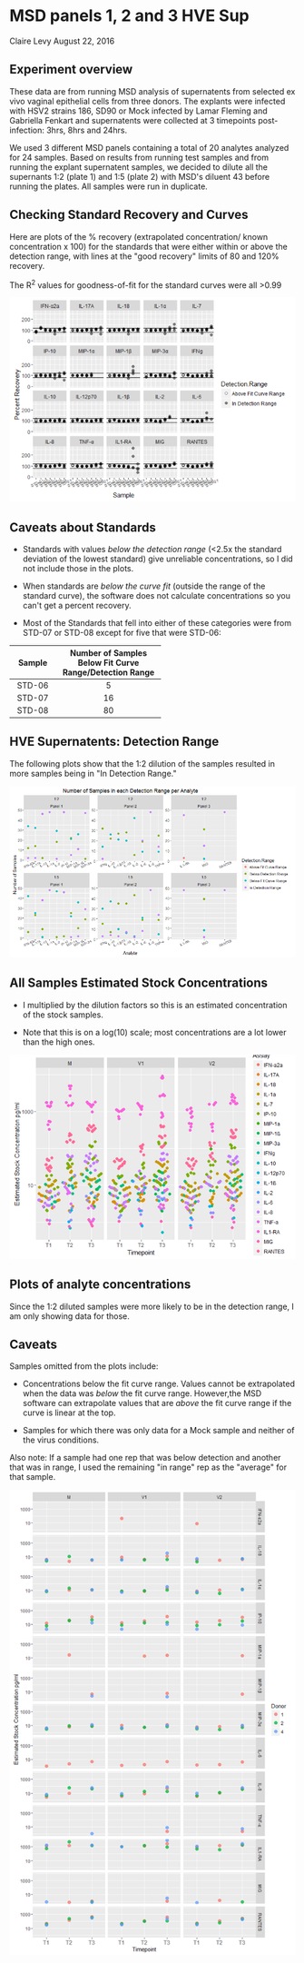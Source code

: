 MSD panels 1, 2 and 3 HVE Sup
================
Claire Levy
August 22, 2016

Experiment overview
-------------------

These data are from running MSD analysis of supernatents from selected ex vivo vaginal epithelial cells from three donors. The explants were infected with HSV2 strains 186, SD90 or Mock infected by Lamar Fleming and Gabriella Fenkart and supernatents were collected at 3 timepoints post-infection: 3hrs, 8hrs and 24hrs.

We used 3 different MSD panels containing a total of 20 analytes analyzed for 24 samples. Based on results from running test samples and from running the explant supernatent samples, we decided to dilute all the supernants 1:2 (plate 1) and 1:5 (plate 2) with MSD's diluent 43 before running the plates. All samples were run in duplicate.

Checking Standard Recovery and Curves
-------------------------------------

Here are plots of the % recovery (extrapolated concentration/ known concentration x 100) for the standards that were either within or above the detection range, with lines at the "good recovery" limits of 80 and 120% recovery.

The R<sup>2</sup> values for goodness-of-fit for the standard curves were all &gt;0.99

![](MSD_panels_1_2_3_HVE_sup_analysis_files/figure-markdown_github/standards-1.png)

Caveats about Standards
-----------------------

-   Standards with values *below the detection range* (&lt;2.5x the standard deviation of the lowest standard) give unreliable concentrations, so I did not include those in the plots.

-   When standards are *below the curve fit* (outside the range of the standard curve), the software does not calculate concentrations so you can't get a percent recovery.

-   Most of the Standards that fell into either of these categories were from STD-07 or STD-08 except for five that were STD-06:

<table style="width:53%;">
<colgroup>
<col width="12%" />
<col width="40%" />
</colgroup>
<thead>
<tr class="header">
<th align="center">Sample</th>
<th align="center">Number of Samples Below Fit Curve Range/Detection Range</th>
</tr>
</thead>
<tbody>
<tr class="odd">
<td align="center">STD-06</td>
<td align="center">5</td>
</tr>
<tr class="even">
<td align="center">STD-07</td>
<td align="center">16</td>
</tr>
<tr class="odd">
<td align="center">STD-08</td>
<td align="center">80</td>
</tr>
</tbody>
</table>

HVE Supernatents: Detection Range
---------------------------------

The following plots show that the 1:2 dilution of the samples resulted in more samples being in "In Detection Range."

![](MSD_panels_1_2_3_HVE_sup_analysis_files/figure-markdown_github/checking%20detection%20range-1.png)

All Samples Estimated Stock Concentrations
------------------------------------------

-   I multiplied by the dilution factors so this is an estimated concentration of the stock samples.

-   Note that this is on a log(10) scale; most concentrations are a lot lower than the high ones.

![](MSD_panels_1_2_3_HVE_sup_analysis_files/figure-markdown_github/all%20sample%20concentrations-1.png)

Plots of analyte concentrations
-------------------------------

Since the 1:2 diluted samples were more likely to be in the detection range, I am only showing data for those.

Caveats
-------

Samples omitted from the plots include:

-   Concentrations below the fit curve range. Values cannot be extrapolated when the data was *below* the fit curve range. However,the MSD software can extrapolate values that are *above* the fit curve range if the curve is linear at the top.

-   Samples for which there was only data for a Mock sample and neither of the virus conditions.

Also note: If a sample had one rep that was below detection and another that was in range, I used the remaining "in range" rep as the "average" for that sample.

![](MSD_panels_1_2_3_HVE_sup_analysis_files/figure-markdown_github/individual%20analyte%20plots-1.png)
